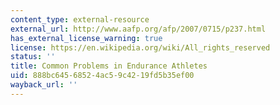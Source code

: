 ```yaml
---
content_type: external-resource
external_url: http://www.aafp.org/afp/2007/0715/p237.html
has_external_license_warning: true
license: https://en.wikipedia.org/wiki/All_rights_reserved
status: ''
title: Common Problems in Endurance Athletes
uid: 888bc645-6852-4ac5-9c42-19fd5b35ef00
wayback_url: ''
---
```

